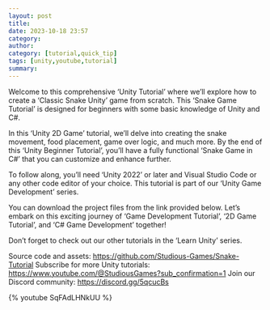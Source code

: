 ```yaml
---
layout: post
title: 
date: 2023-10-18 23:57
category: 
author: 
category: [tutorial,quick_tip]
tags: [unity,youtube,tutorial]
summary: 
---
```


Welcome to this comprehensive ‘Unity Tutorial’ where we’ll explore how to create a ‘Classic Snake Unity’ game from scratch. This ‘Snake Game Tutorial’ is designed for beginners with some basic knowledge of Unity and C#.

In this ‘Unity 2D Game’ tutorial, we’ll delve into creating the snake movement, food placement, game over logic, and much more. By the end of this ‘Unity Beginner Tutorial’, you’ll have a fully functional ‘Snake Game in C#’ that you can customize and enhance further.

To follow along, you’ll need ‘Unity 2022’ or later and Visual Studio Code or any other code editor of your choice. This tutorial is part of our ‘Unity Game Development’ series.

You can download the project files from the link provided below. Let’s embark on this exciting journey of ‘Game Development Tutorial’, ‘2D Game Tutorial’, and ‘C# Game Development’ together!

Don’t forget to check out our other tutorials in the ‘Learn Unity’ series.

Source code and assets: https://github.com/Studious-Games/Snake-Tutorial
Subscribe for more Unity tutorials: https://www.youtube.com/@StudiousGames?sub_confirmation=1
Join our Discord community: https://discord.gg/5qcucBs

{% youtube SqFAdLHNkUU %}